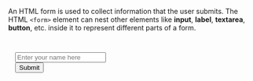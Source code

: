 An HTML form is used to collect information that the user submits. The HTML `<form>` element can nest other elements like **input**, **label**, **textarea**, **button**, etc. inside it to represent different parts of a form.

<codeblock language="html" type="lesson">
<code>
<form>
  <input type="text" placeholder="Enter your name here">
  <button type="submit">Submit</button>
</form>
</code>
</codeblock>